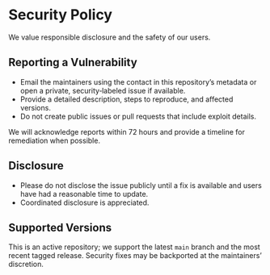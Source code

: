 # Security Policy

We value responsible disclosure and the safety of our users.

## Reporting a Vulnerability
- Email the maintainers using the contact in this repository’s metadata or open a private, security‑labeled issue if available.
- Provide a detailed description, steps to reproduce, and affected versions.
- Do not create public issues or pull requests that include exploit details.

We will acknowledge reports within 72 hours and provide a timeline for remediation when possible.

## Disclosure
- Please do not disclose the issue publicly until a fix is available and users have had a reasonable time to update.
- Coordinated disclosure is appreciated.

## Supported Versions
This is an active repository; we support the latest `main` branch and the most recent tagged release. Security fixes may be backported at the maintainers’ discretion.
